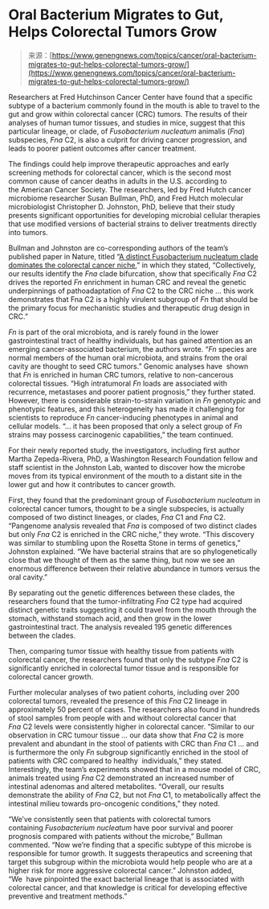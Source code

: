 <!--yml
category: 未分类
date: 2024-05-29 12:32:45
-->

# Oral Bacterium Migrates to Gut, Helps Colorectal Tumors Grow

> 来源：[https://www.genengnews.com/topics/cancer/oral-bacterium-migrates-to-gut-helps-colorectal-tumors-grow/](https://www.genengnews.com/topics/cancer/oral-bacterium-migrates-to-gut-helps-colorectal-tumors-grow/)

Researchers at Fred Hutchinson Cancer Center have found that a specific subtype of a bacterium commonly found in the mouth is able to travel to the gut and grow within colorectal cancer (CRC) tumors. The results of their analyses of human tumor tissues, and studies in mice, suggest that this particular lineage, or clade, of *Fusobacterium nucleatum* animalis (*Fna*) subspecies, *Fna* C2, is also a culprit for driving cancer progression, and leads to poorer patient outcomes after cancer treatment.

The findings could help improve therapeutic approaches and early screening methods for colorectal cancer, which is the second most common cause of cancer deaths in adults in the U.S. according to the American Cancer Society. The researchers, led by Fred Hutch cancer microbiome researcher Susan Bullman, PhD, and Fred Hutch molecular microbiologist Christopher D. Johnston, PhD, believe that their study presents significant opportunities for developing microbial cellular therapies that use modified versions of bacterial strains to deliver treatments directly into tumors.

Bullman and Johnston are co-corresponding authors of the team’s published paper in Nature, titled “[A distinct Fusobacterium nucleatum clade dominates the colorectal cancer niche](https://www.nature.com/articles/s41586-024-07182-w),” in which they stated, “Collectively, our results identify the *Fna* clade bifurcation, show that specifically *Fna* C2 drives the reported *Fn* enrichment in human CRC and reveal the genetic underpinnings of pathoadaptation of *Fna* C2 to the CRC niche … this work demonstrates that Fna C2 is a highly virulent subgroup of *Fn* that should be the primary focus for mechanistic studies and therapeutic drug design in CRC.”

*Fn* is part of the oral microbiota, and is rarely found in the lower gastrointestinal tract of healthy individuals, but has gained attention as an emerging cancer-associated bacterium, the authors wrote. “*Fn* species are normal members of the human oral microbiota, and strains from the oral cavity are thought to seed CRC tumors.” Genomic analyses have  shown that *Fn* is enriched in human CRC tumors, relative to non-cancerous colorectal tissues. “High intratumoral *Fn* loads are associated with recurrence, metastases and poorer patient prognosis,” they further stated. However, there is considerable strain-to-strain variation in *Fn* genotypic and phenotypic features, and this heterogeneity has made it challenging for scientists to reproduce *Fn* cancer-inducing phenotypes in animal and cellular models. “… it has been proposed that only a select group of *Fn* strains may possess carcinogenic capabilities,” the team continued.

For their newly reported study, the investigators, including first author Martha Zepeda-Rivera, PhD, a Washington Research Foundation fellow and staff scientist in the Johnston Lab, wanted to discover how the microbe moves from its typical environment of the mouth to a distant site in the lower gut and how it contributes to cancer growth.

First, they found that the predominant group of *Fusobacterium nucleatum* in colorectal cancer tumors, thought to be a single subspecies, is actually composed of two distinct lineages, or clades, *Fna* C1 and *Fna* C2\. “Pangenome analysis revealed that *Fna* is composed of two distinct clades but only *Fna* C2 is enriched in the CRC niche,” they wrote. “This discovery was similar to stumbling upon the Rosetta Stone in terms of genetics,” Johnston explained. “We have bacterial strains that are so phylogenetically close that we thought of them as the same thing, but now we see an enormous difference between their relative abundance in tumors versus the oral cavity.”

By separating out the genetic differences between these clades, the researchers found that the tumor-infiltrating *Fna* C2 type had acquired distinct genetic traits suggesting it could travel from the mouth through the stomach, withstand stomach acid, and then grow in the lower gastrointestinal tract. The analysis revealed 195 genetic differences between the clades.

Then, comparing tumor tissue with healthy tissue from patients with colorectal cancer, the researchers found that only the subtype *Fna* C2 is significantly enriched in colorectal tumor tissue and is responsible for colorectal cancer growth.

Further molecular analyses of two patient cohorts, including over 200 colorectal tumors, revealed the presence of this *Fna* C2 lineage in approximately 50 percent of cases. The researchers also found in hundreds of stool samples from people with and without colorectal cancer that *Fna* C2 levels were consistently higher in colorectal cancer. “Similar to our observation in CRC tumour tissue … our data show that *Fna* C2 is more prevalent and abundant in the stool of patients with CRC than *Fna* C1 … and is furthermore the only *Fn* subgroup significantly enriched in the stool of patients with CRC compared to healthy  individuals,” they stated. Interestingly, the team’s experiments showed that in a mouse model of CRC, animals treated using *Fna* C2 demonstrated an increased number of intestinal adenomas and altered metabolites. “Overall, our results demonstrate the ability of *Fna* C2, but not *Fna* C1, to metabolically affect the intestinal milieu towards pro-oncogenic conditions,” they noted.

“We’ve consistently seen that patients with colorectal tumors containing *Fusobacterium nucleatum* have poor survival and poorer prognosis compared with patients without the microbe,” Bullman commented. “Now we’re finding that a specific subtype of this microbe is responsible for tumor growth. It suggests therapeutics and screening that target this subgroup within the microbiota would help people who are at a higher risk for more aggressive colorectal cancer.” Johnston added, “We  have pinpointed the exact bacterial lineage that is associated with colorectal cancer, and that knowledge is critical for developing effective preventive and treatment methods.”
